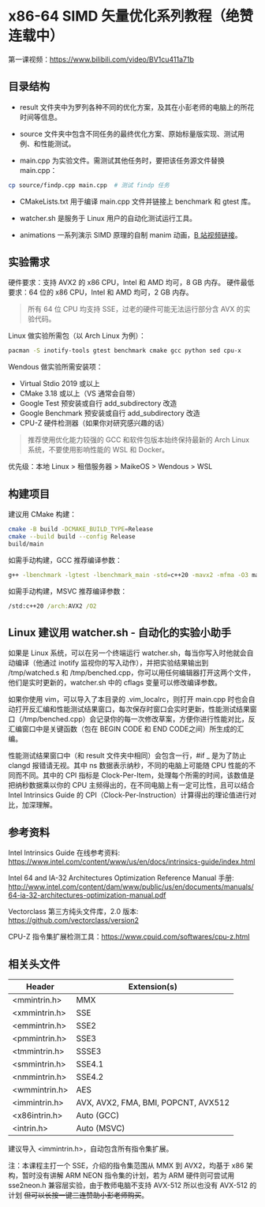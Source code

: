 # x86-64 SIMD 矢量优化系列教程（绝赞连载中）

第一课视频：https://www.bilibili.com/video/BV1cu411a71b

## 目录结构

- result 文件夹中为罗列各种不同的优化方案，及其在小彭老师的电脑上的所花时间等信息。

- source 文件夹中包含不同任务的最终优化方案、原始标量版实现、测试用例、和性能测试。

- main.cpp 为实验文件。需测试其他任务时，要把该任务源文件替换 main.cpp：

```bash
cp source/findp.cpp main.cpp  # 测试 findp 任务
```

- CMakeLists.txt 用于编译 main.cpp 文件并链接上 benchmark 和 gtest 库。

- watcher.sh 是服务于 Linux 用户的自动化测试运行工具。

- animations 一系列演示 SIMD 原理的自制 manim 动画，[B 站视频链接](https://www.bilibili.com/video/BV1nX4y147aB)。

## 实验需求

硬件要求：支持 AVX2 的 x86 CPU，Intel 和 AMD 均可，8 GB 内存。
硬件最低要求：64 位的 x86 CPU，Intel 和 AMD 均可，2 GB 内存。

> 所有 64 位 CPU 均支持 SSE，过老的硬件可能无法运行部分含 AVX 的实验代码。

Linux 做实验所需包（以 Arch Linux 为例）：

```bash
pacman -S inotify-tools gtest benchmark cmake gcc python sed cpu-x
```

Wendous 做实验所需安装项：

- Virtual Stdio 2019 或以上
- CMake 3.18 或以上（VS 通常会自带）
- Google Test 预安装或自行 add_subdirectory 改造
- Google Benchmark 预安装或自行 add_subdirectory 改造
- CPU-Z 硬件检测器（如果你对研究感兴趣的话）

> 推荐使用优化能力较强的 GCC 和软件包版本始终保持最新的 Arch Linux 系统，不要使用影响性能的 WSL 和 Docker。

优先级：本地 Linux > 租借服务器 > MaikeOS > Wendous > WSL

## 构建项目

建议用 CMake 构建：

```bash
cmake -B build -DCMAKE_BUILD_TYPE=Release
cmake --build build --config Release
build/main
```

如需手动构建，GCC 推荐编译参数：

```bash
g++ -lbenchmark -lgtest -lbenchmark_main -std=c++20 -mavx2 -mfma -O3 main.cpp -o a.out && ./a.out
```

如需手动构建，MSVC 推荐编译参数：

```cmd
/std:c++20 /arch:AVX2 /O2
```

## Linux 建议用 watcher.sh - 自动化的实验小助手

如果是 Linux 系统，可以在另一个终端运行 watcher.sh，每当你写入时他就会自动编译（他通过 inotify 监视你的写入动作），并把实验结果输出到 /tmp/watched.s 和 /tmp/benched.cpp，你可以用任何编辑器打开这两个文件，他们是实时更新的，watcher.sh 中的 cflags 变量可以修改编译参数。

如果你使用 vim，可以导入了本目录的 .vim_localrc，则打开 main.cpp 时也会自动打开反汇编和性能测试结果窗口，每次保存时窗口会实时更新，性能测试结果窗口（/tmp/benched.cpp）会记录你的每一次修改草案，方便你进行性能对比，反汇编窗口中是关键函数（包在 BEGIN CODE 和 END CODE之间）所生成的汇编。

性能测试结果窗口中（和 result 文件夹中相同）会包含一行，#if _ 是为了防止 clangd 报错请无视。其中 ns 数据表示纳秒，不同的电脑上可能随 CPU 性能的不同而不同。其中的 CPI 指标是 Clock-Per-Item，处理每个所需的时间，该数值是把纳秒数据乘以你的 CPU 主频得出的，在不同电脑上有一定可比性，且可以结合 Intel Intrinsics Guide 的 CPI（Clock-Per-Instruction）计算得出的理论值进行对比，加深理解。

## 参考资料

Intel Intrinsics Guide 在线参考资料: https://www.intel.com/content/www/us/en/docs/intrinsics-guide/index.html

Intel 64 and IA-32 Architectures Optimization Reference Manual 手册: http://www.intel.com/content/dam/www/public/us/en/documents/manuals/64-ia-32-architectures-optimization-manual.pdf

Vectorclass 第三方纯头文件库，2.0 版本: https://github.com/vectorclass/version2

CPU-Z 指令集扩展检测工具：https://www.cpuid.com/softwares/cpu-z.html

## 相关头文件

| Header        | Extension(s)                        |
|---------------|-------------------------------------|
| <mmintrin.h>  | MMX                                 |
| <xmmintrin.h> | SSE                                 |
| <emmintrin.h> | SSE2                                |
| <pmmintrin.h> | SSE3                                |
| <tmmintrin.h> | SSSE3                               |
| <smmintrin.h> | SSE4.1                              |
| <nmmintrin.h> | SSE4.2                              |
| <wmmintrin.h> | AES                                 |
| <immintrin.h> | AVX, AVX2, FMA, BMI, POPCNT, AVX512 |
| <x86intrin.h> | Auto (GCC)                          |
| <intrin.h>    | Auto (MSVC)                         |

建议导入 <immintrin.h>，自动包含所有指令集扩展。

注：本课程主打一个 SSE，介绍的指令集范围从 MMX 到 AVX2，均基于 x86 架构，暂时没有讲解 ARM NEON 指令集的计划，若为 ARM 硬件则可尝试用 sse2neon.h 兼容层实验，由于教师电脑不支持 AVX-512 所以也没有 AVX-512 的计划 <del>但可以长按一键三连赞助小彭老师购买</del>。

